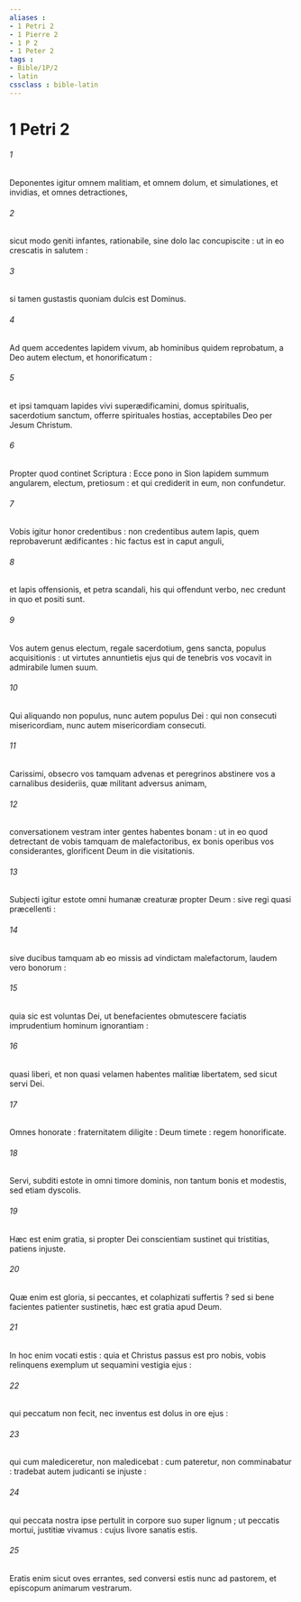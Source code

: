 ```yaml
---
aliases : 
- 1 Petri 2
- 1 Pierre 2
- 1 P 2
- 1 Peter 2
tags : 
- Bible/1P/2
- latin
cssclass : bible-latin
---
```


# 1 Petri 2

###### 1
Deponentes igitur omnem malitiam, et omnem dolum, et simulationes, et invidias, et omnes detractiones,
###### 2
sicut modo geniti infantes, rationabile, sine dolo lac concupiscite : ut in eo crescatis in salutem :
###### 3
si tamen gustastis quoniam dulcis est Dominus.
###### 4
Ad quem accedentes lapidem vivum, ab hominibus quidem reprobatum, a Deo autem electum, et honorificatum :
###### 5
et ipsi tamquam lapides vivi superædificamini, domus spiritualis, sacerdotium sanctum, offerre spirituales hostias, acceptabiles Deo per Jesum Christum.
###### 6
Propter quod continet Scriptura : Ecce pono in Sion lapidem summum angularem, electum, pretiosum : et qui crediderit in eum, non confundetur.
###### 7
Vobis igitur honor credentibus : non credentibus autem lapis, quem reprobaverunt ædificantes : hic factus est in caput anguli,
###### 8
et lapis offensionis, et petra scandali, his qui offendunt verbo, nec credunt in quo et positi sunt.
###### 9
Vos autem genus electum, regale sacerdotium, gens sancta, populus acquisitionis : ut virtutes annuntietis ejus qui de tenebris vos vocavit in admirabile lumen suum.
###### 10
Qui aliquando non populus, nunc autem populus Dei : qui non consecuti misericordiam, nunc autem misericordiam consecuti.
###### 11
Carissimi, obsecro vos tamquam advenas et peregrinos abstinere vos a carnalibus desideriis, quæ militant adversus animam,
###### 12
conversationem vestram inter gentes habentes bonam : ut in eo quod detrectant de vobis tamquam de malefactoribus, ex bonis operibus vos considerantes, glorificent Deum in die visitationis.
###### 13
Subjecti igitur estote omni humanæ creaturæ propter Deum : sive regi quasi præcellenti :
###### 14
sive ducibus tamquam ab eo missis ad vindictam malefactorum, laudem vero bonorum :
###### 15
quia sic est voluntas Dei, ut benefacientes obmutescere faciatis imprudentium hominum ignorantiam :
###### 16
quasi liberi, et non quasi velamen habentes malitiæ libertatem, sed sicut servi Dei.
###### 17
Omnes honorate : fraternitatem diligite : Deum timete : regem honorificate.
###### 18
Servi, subditi estote in omni timore dominis, non tantum bonis et modestis, sed etiam dyscolis.
###### 19
Hæc est enim gratia, si propter Dei conscientiam sustinet qui tristitias, patiens injuste.
###### 20
Quæ enim est gloria, si peccantes, et colaphizati suffertis ? sed si bene facientes patienter sustinetis, hæc est gratia apud Deum.
###### 21
In hoc enim vocati estis : quia et Christus passus est pro nobis, vobis relinquens exemplum ut sequamini vestigia ejus :
###### 22
qui peccatum non fecit, nec inventus est dolus in ore ejus :
###### 23
qui cum malediceretur, non maledicebat : cum pateretur, non comminabatur : tradebat autem judicanti se injuste :
###### 24
qui peccata nostra ipse pertulit in corpore suo super lignum ; ut peccatis mortui, justitiæ vivamus : cujus livore sanatis estis.
###### 25
Eratis enim sicut oves errantes, sed conversi estis nunc ad pastorem, et episcopum animarum vestrarum.
